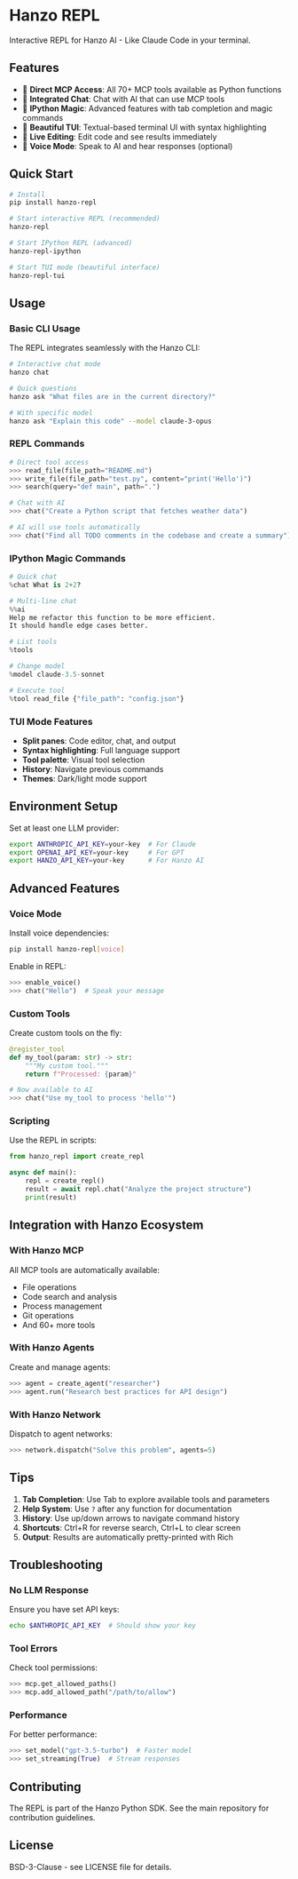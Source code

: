 # Hanzo REPL

Interactive REPL for Hanzo AI - Like Claude Code in your terminal.

## Features

- 🎯 **Direct MCP Access**: All 70+ MCP tools available as Python functions
- 💬 **Integrated Chat**: Chat with AI that can use MCP tools
- 🔧 **IPython Magic**: Advanced features with tab completion and magic commands
- 🎨 **Beautiful TUI**: Textual-based terminal UI with syntax highlighting
- 🔄 **Live Editing**: Edit code and see results immediately
- 🎤 **Voice Mode**: Speak to AI and hear responses (optional)

## Quick Start

```bash
# Install
pip install hanzo-repl

# Start interactive REPL (recommended)
hanzo-repl

# Start IPython REPL (advanced)
hanzo-repl-ipython

# Start TUI mode (beautiful interface)
hanzo-repl-tui
```

## Usage

### Basic CLI Usage

The REPL integrates seamlessly with the Hanzo CLI:

```bash
# Interactive chat mode
hanzo chat

# Quick questions
hanzo ask "What files are in the current directory?"

# With specific model
hanzo ask "Explain this code" --model claude-3-opus
```

### REPL Commands

```python
# Direct tool access
>>> read_file(file_path="README.md")
>>> write_file(file_path="test.py", content="print('Hello')")
>>> search(query="def main", path=".")

# Chat with AI
>>> chat("Create a Python script that fetches weather data")

# AI will use tools automatically
>>> chat("Find all TODO comments in the codebase and create a summary")
```

### IPython Magic Commands

```python
# Quick chat
%chat What is 2+2?

# Multi-line chat
%%ai
Help me refactor this function to be more efficient.
It should handle edge cases better.

# List tools
%tools

# Change model
%model claude-3.5-sonnet

# Execute tool
%tool read_file {"file_path": "config.json"}
```

### TUI Mode Features

- **Split panes**: Code editor, chat, and output
- **Syntax highlighting**: Full language support
- **Tool palette**: Visual tool selection
- **History**: Navigate previous commands
- **Themes**: Dark/light mode support

## Environment Setup

Set at least one LLM provider:

```bash
export ANTHROPIC_API_KEY=your-key  # For Claude
export OPENAI_API_KEY=your-key     # For GPT
export HANZO_API_KEY=your-key      # For Hanzo AI
```

## Advanced Features

### Voice Mode

Install voice dependencies:

```bash
pip install hanzo-repl[voice]
```

Enable in REPL:

```python
>>> enable_voice()
>>> chat("Hello")  # Speak your message
```

### Custom Tools

Create custom tools on the fly:

```python
@register_tool
def my_tool(param: str) -> str:
    """My custom tool."""
    return f"Processed: {param}"

# Now available to AI
>>> chat("Use my_tool to process 'hello'")
```

### Scripting

Use the REPL in scripts:

```python
from hanzo_repl import create_repl

async def main():
    repl = create_repl()
    result = await repl.chat("Analyze the project structure")
    print(result)
```

## Integration with Hanzo Ecosystem

### With Hanzo MCP

All MCP tools are automatically available:

- File operations
- Code search and analysis
- Process management
- Git operations
- And 60+ more tools

### With Hanzo Agents

Create and manage agents:

```python
>>> agent = create_agent("researcher")
>>> agent.run("Research best practices for API design")
```

### With Hanzo Network

Dispatch to agent networks:

```python
>>> network.dispatch("Solve this problem", agents=5)
```

## Tips

1. **Tab Completion**: Use Tab to explore available tools and parameters
2. **Help System**: Use `?` after any function for documentation
3. **History**: Use up/down arrows to navigate command history
4. **Shortcuts**: Ctrl+R for reverse search, Ctrl+L to clear screen
5. **Output**: Results are automatically pretty-printed with Rich

## Troubleshooting

### No LLM Response

Ensure you have set API keys:

```bash
echo $ANTHROPIC_API_KEY  # Should show your key
```

### Tool Errors

Check tool permissions:

```python
>>> mcp.get_allowed_paths()
>>> mcp.add_allowed_path("/path/to/allow")
```

### Performance

For better performance:

```python
>>> set_model("gpt-3.5-turbo")  # Faster model
>>> set_streaming(True)  # Stream responses
```

## Contributing

The REPL is part of the Hanzo Python SDK. See the main repository for contribution guidelines.

## License

BSD-3-Clause - see LICENSE file for details.